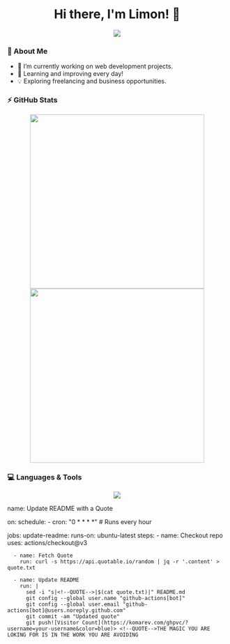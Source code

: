 <h1 align="center">Hi there, I'm Limon! 🚀</h1>

<p align="center">
  <img src="https://readme-typing-svg.demolab.com?font=Fira+Code&pause=1000&color=F75C7E&width=435&lines=Web+Developer+%7C+Freelancer;Tech+Enthusiast+%7C+Dream+Chaser;Building+the+Future+One+Line+of+Code+at+a+Time!" />
</p>

### 🌟 About Me  
- 🔭 I’m currently working on web development projects.  
- 🌱 Learning and improving every day!  
- 💡 Exploring freelancing and business opportunities.  

### ⚡ GitHub Stats  
<p align="center">
  <img src="https://github-readme-stats.vercel.app/api?username=your-username&show_icons=true&theme=radical" width="400"/>
  <img src="https://github-readme-streak-stats.herokuapp.com/?user=your-username&theme=radical" width="400"/>
</p>

### 💻 Languages & Tools  
<p align="center">
  <img src="https://skillicons.dev/icons?i=html,css,js,react,nodejs,git,github,vscode" />
</p>name: Update README with a Quote

on:
  schedule:
    - cron: "0 * * * *" # Runs every hour

jobs:
  update-readme:
    runs-on: ubuntu-latest
    steps:
      - name: Checkout repo
        uses: actions/checkout@v3

      - name: Fetch Quote
        run: curl -s https://api.quotable.io/random | jq -r '.content' > quote.txt

      - name: Update README
        run: |
          sed -i "s|<!--QUOTE-->|$(cat quote.txt)|" README.md
          git config --global user.name "github-actions[bot]"
          git config --global user.email "github-actions[bot]@users.noreply.github.com"
          git commit -am "Updated quote"
          git push![Visitor Count](https://komarev.com/ghpvc/?username=your-username&color=blue)> <!--QUOTE-->THE MAGIC YOU ARE LOKING FOR IS IN THE WORK YOU ARE AVOIDING
         

